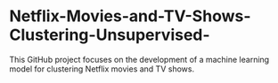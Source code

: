 # Netflix-Movies-and-TV-Shows-Clustering-Unsupervised-
This GitHub project focuses on the development of a machine learning model for clustering Netflix movies and TV shows.
